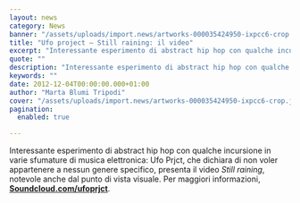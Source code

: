 ```yaml
---
layout: news
category: News
banner: "/assets/uploads/import.news/artworks-000035424950-ixpcc6-crop.jpg"
title: "Ufo project – Still raining: il video"
excerpt: "Interessante esperimento di abstract hip hop con qualche incursione in varie sfumature di musica elettronica: Ufo Prjct, che dichiara di non voler appartenere a nessun genere specifico, presenta il video Still raining, notevole anche dal punto di vista visuale. Per maggiori informazioni, Soundcloud.com/ufoprjct.  "
quote: ""
description: "Interessante esperimento di abstract hip hop con qualche incursione in varie sfumature di musica elettronica: Ufo Prjct, che dichiara di non voler appartenere a nessun genere specifico, presenta il video Still raining, notevole anche dal punto di vista visuale. Per maggiori informazioni, Soundcloud.com/ufoprjct.  "
keywords: ""
date: 2012-12-04T00:00:00.000+01:00
author: "Marta Blumi Tripodi"
cover: "/assets/uploads/import.news/artworks-000035424950-ixpcc6-crop.jpg"
pagination:
  enabled: true

---
```


Interessante esperimento di abstract hip hop con qualche incursione in varie sfumature di musica elettronica: Ufo Prjct, che dichiara di non voler appartenere a nessun genere specifico, presenta il video _Still raining_, notevole anche dal punto di vista visuale. Per maggiori informazioni, [**Soundcloud.com/ufoprjct**](https://soundcloud.com/ufoprjct "http://soundcloud.com/ufoprjct").

  